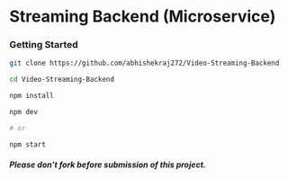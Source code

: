 # Streaming Backend (Microservice)

### Getting Started

```bash
git clone https://github.com/abhishekraj272/Video-Streaming-Backend

cd Video-Streaming-Backend

npm install 

npm dev

# or

npm start

```

##### Please don't fork before submission of this project.
